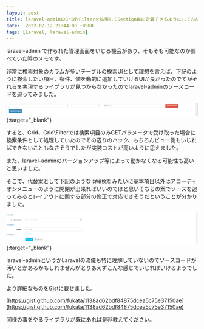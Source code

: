 ```yaml
---
layout: post
title: laravel-adminのGrid\Filterを拡張してSection毎に定義できるようにしてみた
date:  2022-02-12 21:44:00 +0900
tags: [Laravel, laravel-admin]
---
```


laravel-admin で作られた管理画面をいじる機会があり、そもそも可能なのか調べていた時のメモです。

非常に検索対象のカラムが多いテーブルの検索UIとして理想を言えば、下記のように検索したい項目、条件、値を動的に追加していけるUIが良かったのですがそれらを実現するライブラリが見つからなかったのでlaravel-adminのソースコードを追ってみました。

[![検索条件を動的に追加できるUI](/assets/posts/2022/fac7c6706816144c18b3917bd54306a9.png)](/assets/posts/2022/fac7c6706816144c18b3917bd54306a9.png){:target="_blank"}

すると、Grid、Grid\Filterでは検索項目のみGETパラメータで受け取った場合に検索条件として処理していたのでその辺りのハック、もちろんビュー側もいじればできないこともなさそうでしたが実装コストが高いように思えました。

また、laravel-adminのバージョンアップ等によって動かなくなる可能性も高いと思いました。

そこで、代替案として下記のような `詳細検索` みたいに基本項目以外はアコーディオンメニューのように開閉が出来ればいいのではと思いそちらの案でソースを追ってみるとレイアウトに関する部分の修正で対応できそうだということが分かりました。

[![代替案のUI](/assets/posts/2022/f7228dd6b1e2366103cd29935ffab3d6.png)](/assets/posts/2022/f7228dd6b1e2366103cd29935ffab3d6.png){:target="_blank"}

laravel-adminというかLaravelの流儀も特に理解していないのでソースコードが汚いとかあるかもしれませんがとりあえずこんな感じでいじればいけるようでした。

より詳細なものをGistに載せました。

[https://gist.github.com/fukata/1138ad62bdf84875dcea5c75e37150ae](https://gist.github.com/fukata/1138ad62bdf84875dcea5c75e37150ae)

同様の事をやるライブラリが既にあれば是非教えてください。
